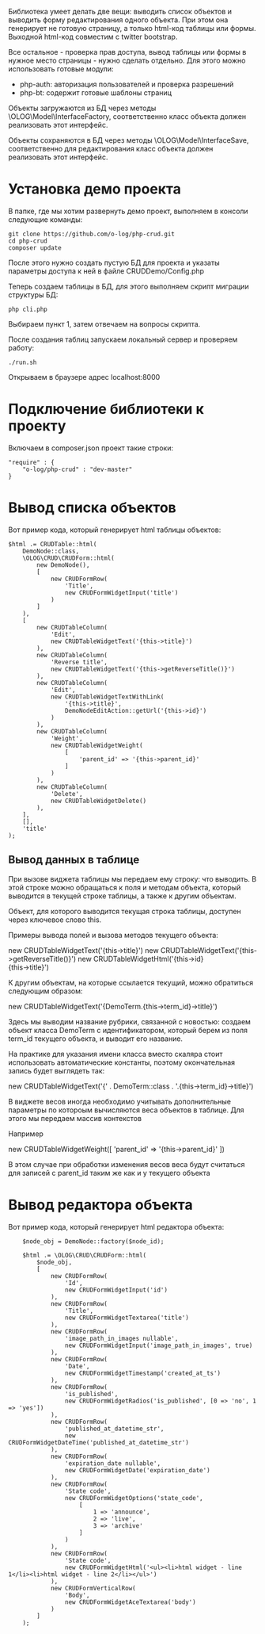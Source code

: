 Библиотека умеет делать две вещи: выводить список объектов и выводить форму редактирования одного объекта. При этом она генерирует не готовую страницу, а только html-код таблицы или формы. Выходной html-код совместим с twitter bootstrap.

Все остальное - проверка прав доступа, вывод таблицы или формы в нужное место страницы - нужно сделать отдельно. Для этого можно использовать готовые модули:
- php-auth: авторизация пользователей и проверка разрешений
- php-bt: содержит готовые шаблоны страниц

Объекты загружаются из БД через методы \OLOG\Model\InterfaceFactory, соответственно класс объекта должен реализовать этот интерфейс.

Объекты сохраняются в БД через методы \OLOG\Model\InterfaceSave, соответственно для редактирования класс объекта должен реализовать этот интерфейс.

# Установка демо проекта

В папке, где мы хотим развернуть демо проект, выполняем в консоли следующие команды:

    git clone https://github.com/o-log/php-crud.git
    cd php-crud
    composer update
    
После этого нужно создать пустую БД для проекта и указаты параметры доступа к ней в файле CRUDDemo/Config.php

Теперь создаем таблицы в БД, для этого выполняем скрипт миграции структуры БД:

    php cli.php
    
Выбираем пункт 1, затем отвечаем на вопросы скрипта.

После создания таблиц запускаем локальный сервер и проверяем работу:

    ./run.sh
    
Открываем в браузере адрес localhost:8000

# Подключение библиотеки к проекту

Включаем в composer.json проект такие строки:

	"require" : {
		"o-log/php-crud" : "dev-master"
    }

# Вывод списка объектов

Вот пример кода, который генерирует html таблицы объектов:

    $html .= CRUDTable::html(
        DemoNode::class,
        \OLOG\CRUD\CRUDForm::html(
            new DemoNode(),
            [
                new CRUDFormRow(
                    'Title',
                    new CRUDFormWidgetInput('title')
                )
            ]
        ),
        [
            new CRUDTableColumn(
                'Edit',
                new CRUDTableWidgetText('{this->title}')
            ),
            new CRUDTableColumn(
                'Reverse title',
                new CRUDTableWidgetText('{this->getReverseTitle()}')
            ),
            new CRUDTableColumn(
                'Edit',
                new CRUDTableWidgetTextWithLink(
                    '{this->title}',
                    DemoNodeEditAction::getUrl('{this->id}')
                )
            ),
            new CRUDTableColumn(
                'Weight',
                new CRUDTableWidgetWeight(
                    [
                        'parent_id' => '{this->parent_id}'
                    ]
                )
            ),
            new CRUDTableColumn(
                'Delete',
                new CRUDTableWidgetDelete()
            ),
        ],
        [],
        'title'
    );

## Вывод данных в таблице

При вызове виджета таблицы мы передаем ему строку: что выводить. В этой строке можно обращаться к поля и методам объекта, который выводится в текущей строке таблицы, а также к другим объектам.

Объект, для которого выводится текущая строка таблицы, доступен через ключевое слово this.

Примеры вывода полей и вызова методов текущего объекта:

new CRUDTableWidgetText('{this->title}')
new CRUDTableWidgetText('{this->getReverseTitle()}')
new CRUDTableWidgetHtml('{this->id}<br/>{this->title}')

К другим объектам, на которые ссылается текущий, можно обратиться следующим образом:

new CRUDTableWidgetText('{DemoTerm.{this->term_id}->title}')

Здесь мы выводим название рубрики, связанной с новостью: создаем объект класса DemoTerm с идентификатором, который берем из поля term_id текущего объекта, и выводит его название.

На практике для указания имени класса вместо скаляра стоит использовать автоматические константы, поэтому окончательная запись будет выглядеть так:

new CRUDTableWidgetText('{' . DemoTerm::class . '.{this->term_id}->title}')

В виджете весов иногда необходимо учитывать дополнительные параметры по котороым вычисляются веса объектов
 в таблице. Для этого мы передаем массив контекстов

Например

new CRUDTableWidgetWeight([ 'parent_id' => '{this->parent_id}' ]) 

В этом случае при обработки изменения весов веса будут считаться для записей с parent_id  таким же как и у текущего объекта 
     
 
# Вывод редактора объекта

Вот пример кода, который генерирует html редактора объекта:

        $node_obj = DemoNode::factory($node_id);

        $html .= \OLOG\CRUD\CRUDForm::html(
            $node_obj,
            [
                new CRUDFormRow(
                    'Id',
                    new CRUDFormWidgetInput('id')
                ),
                new CRUDFormRow(
                    'Title',
                    new CRUDFormWidgetTextarea('title')
                ),
                new CRUDFormRow(
                    'image_path_in_images nullable',
                    new CRUDFormWidgetInput('image_path_in_images', true)
                ),
                new CRUDFormRow(
                    'Date',
                    new CRUDFormWidgetTimestamp('created_at_ts')
                ),
                new CRUDFormRow(
                    'is_published',
                    new CRUDFormWidgetRadios('is_published', [0 => 'no', 1 => 'yes'])
                ),
                new CRUDFormRow(
                    'published_at_datetime_str',
                    new CRUDFormWidgetDateTime('published_at_datetime_str')
                ),
                new CRUDFormRow(
                    'expiration_date nullable',
                    new CRUDFormWidgetDate('expiration_date')
                ),
                new CRUDFormRow(
                    'State code',
                    new CRUDFormWidgetOptions('state_code',
                        [
                            1 => 'announce',
                            2 => 'live',
                            3 => 'archive'
                        ]
                    )
                ),
                new CRUDFormRow(
                    'State code',
                    new CRUDFormWidgetHtml('<ul><li>html widget - line 1</li><li>html widget - line 2</li></ul>')
                ),
                new CRUDFormVerticalRow(
                    'Body',
                    new CRUDFormWidgetAceTextarea('body')
                )
            ]
        );


